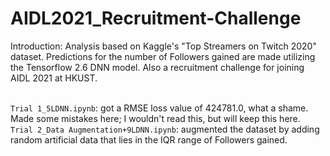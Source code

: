 # AIDL2021_Recruitment-Challenge
Introduction: Analysis based on Kaggle's "Top Streamers on Twitch 2020" dataset. Predictions for the number of Followers gained are made utilizing the Tensorflow 2.6 DNN model. Also a recruitment challenge for joining AIDL 2021 at HKUST.

<br>```Trial 1_5LDNN.ipynb```: got a RMSE loss value of 424781.0, what a shame. Made some mistakes here; I wouldn't read this, but will keep this here.
<br>```Trial 2_Data Augmentation+9LDNN.ipynb```: augmented the dataset by adding random artificial data that lies in the IQR range of Followers gained.
